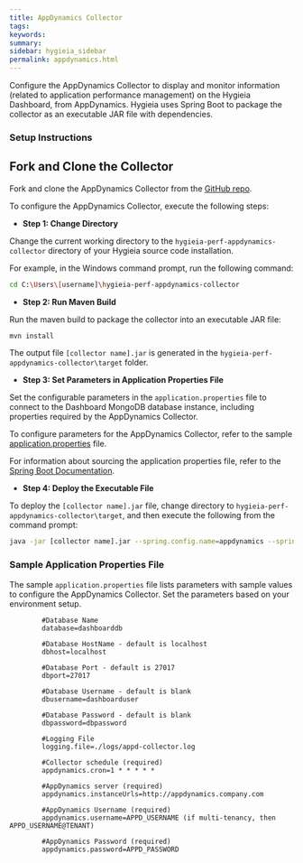 ```yaml
---
title: AppDynamics Collector
tags:
keywords:
summary:
sidebar: hygieia_sidebar
permalink: appdynamics.html
---
```

Configure the AppDynamics Collector to display and monitor information (related to application performance management) on the Hygieia Dashboard, from AppDynamics. Hygieia uses Spring Boot to package the collector as an executable JAR file with dependencies.

### Setup Instructions

## Fork and Clone the Collector 

Fork and clone the AppDynamics Collector from the [GitHub repo](https://github.com/Hygieia/hygieia-perf-appdynamics-collector). 

To configure the AppDynamics Collector, execute the following steps:

*   **Step 1: Change Directory**

Change the current working directory to the `hygieia-perf-appdynamics-collector` directory of your Hygieia source code installation.

For example, in the Windows command prompt, run the following command:

```bash
cd C:\Users\[username]\hygieia-perf-appdynamics-collector
```

*   **Step 2: Run Maven Build**

Run the maven build to package the collector into an executable JAR file:

```bash
mvn install
```

The output file `[collector name].jar` is generated in the `hygieia-perf-appdynamics-collector\target` folder.

*   **Step 3: Set Parameters in Application Properties File**

Set the configurable parameters in the `application.properties` file to connect to the Dashboard MongoDB database instance, including properties required by the AppDynamics Collector.

To configure parameters for the AppDynamics Collector, refer to the sample [application.properties](#sample-application-properties-file) file.

For information about sourcing the application properties file, refer to the [Spring Boot Documentation](http://docs.spring.io/spring-boot/docs/current-SNAPSHOT/reference/htmlsingle/#boot-features-external-config-application-property-files).

*   **Step 4: Deploy the Executable File**

To deploy the `[collector name].jar` file, change directory to `hygieia-perf-appdynamics-collector\target`, and then execute the following from the command prompt:

```bash
java -jar [collector name].jar --spring.config.name=appdynamics --spring.config.location=[path to application.properties file]
```

### Sample Application Properties File

The sample `application.properties` file lists parameters with sample values to configure the AppDynamics Collector. Set the parameters based on your environment setup.

```properties
		#Database Name
		database=dashboarddb

		#Database HostName - default is localhost
		dbhost=localhost

		#Database Port - default is 27017
		dbport=27017

		#Database Username - default is blank
		dbusername=dashboarduser

		#Database Password - default is blank
		dbpassword=dbpassword

		#Logging File
		logging.file=./logs/appd-collector.log

		#Collector schedule (required)
		appdynamics.cron=1 * * * * *

		#AppDynamics server (required)
		appdynamics.instanceUrls=http://appdynamics.company.com

		#AppDynamics Username (required)
		appdynamics.username=APPD_USERNAME (if multi-tenancy, then APPD_USERNAME@TENANT)

		#AppDynamics Password (required)
		appdynamics.password=APPD_PASSWORD
```
